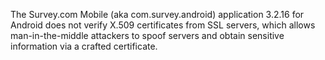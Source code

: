 The Survey.com Mobile (aka com.survey.android) application 3.2.16 for Android does not verify X.509 certificates from SSL servers, which allows man-in-the-middle attackers to spoof servers and obtain sensitive information via a crafted certificate.